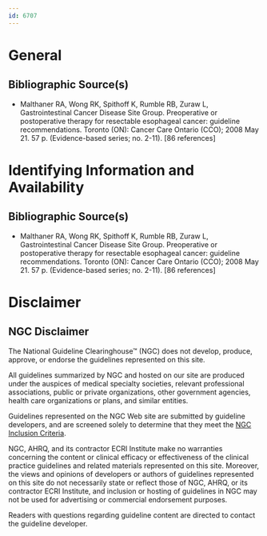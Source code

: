 ```yaml
---
id: 6707
---
```


# General

## Bibliographic Source(s)

- Malthaner RA, Wong RK, Spithoff K, Rumble RB, Zuraw L, Gastrointestinal Cancer Disease Site Group. Preoperative or postoperative therapy for resectable esophageal cancer: guideline recommendations. Toronto (ON): Cancer Care Ontario (CCO); 2008 May 21. 57 p. (Evidence-based series; no. 2-11). [86 references]

# Identifying Information and Availability

## Bibliographic Source(s)

- Malthaner RA, Wong RK, Spithoff K, Rumble RB, Zuraw L, Gastrointestinal Cancer Disease Site Group. Preoperative or postoperative therapy for resectable esophageal cancer: guideline recommendations. Toronto (ON): Cancer Care Ontario (CCO); 2008 May 21. 57 p. (Evidence-based series; no. 2-11). [86 references]

# Disclaimer

## NGC Disclaimer

The National Guideline Clearinghouse™ (NGC) does not develop, produce, approve, or endorse the guidelines represented on this site.

All guidelines summarized by NGC and hosted on our site are produced under the auspices of medical specialty societies, relevant professional associations, public or private organizations, other government agencies, health care organizations or plans, and similar entities.

Guidelines represented on the NGC Web site are submitted by guideline developers, and are screened solely to determine that they meet the [NGC Inclusion Criteria](/help-and-about/summaries/inclusion-criteria).

NGC, AHRQ, and its contractor ECRI Institute make no warranties concerning the content or clinical efficacy or effectiveness of the clinical practice guidelines and related materials represented on this site. Moreover, the views and opinions of developers or authors of guidelines represented on this site do not necessarily state or reflect those of NGC, AHRQ, or its contractor ECRI Institute, and inclusion or hosting of guidelines in NGC may not be used for advertising or commercial endorsement purposes.

Readers with questions regarding guideline content are directed to contact the guideline developer.

